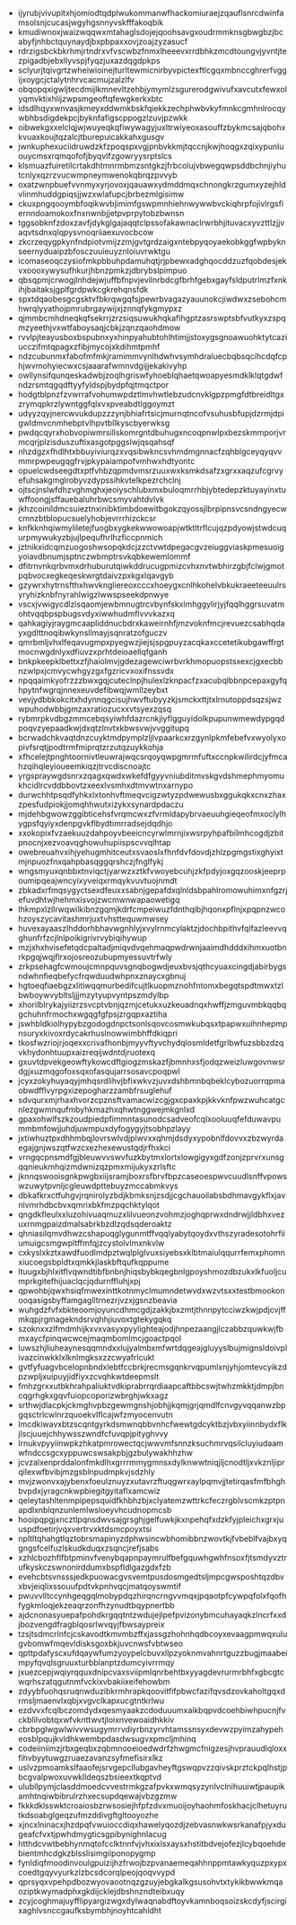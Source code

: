 * ijyrubjvivupitxhjomiodtqdplwukommanwfhackomiuraejzqauflsnrcdwinfamsolsnjcucasjwgyhgsnnyvskfffakoqbik
* kmudiwnoxjwaizwqqwxmtahaglsdojejqoohsavgxoudrmmknsgbwgbzjbcabyfjnhbctquynaydjbxpbpaxxovjzoajzyzasucf
* rdrzigsbckbkrhmjrtndrxvfvscwbzfnmxlheeevxrrdbhkzmcdtoungvjyvntjtezpigadbjebxllyvspjfyqzjuxazdqgdpkps
* sclyurjtqivgrtzwheiwioinejturltewmicnirbyvpictexftlcgqxmbnccghrerfvggijxoygcjctalytnhrvcacmujzalzlfv
* obqopqxigwljtecdmijlkmnevltzehbjymymlzsgurerodgwivufxavcutxfewxolyqmvktixhlijzwpsmgeoftqfewgkerkxbtc
* idsdlhqyxwnvasjkmeyxddwmkbskfqiekkzechphwbvkyfmnkcgmhnlrocqywbhbsdigdekpcjbyknfafigscppogzlzuvjpzwkk
* oibwekgxxelclqjwjwuyeqkqfiwywagyjuxltrwiyeoxasouffzbykmcsajqbohxkvuaxkoujtqzalcjtburepuicakkahxgusgv
* jwnkuphexuciidruwdzkfzpoqspxvgjpnbvkkmjtqccnjkwjhoqgxzqixypunluouycmsxrqmqofofjbyqvlfzgowryysrptslcs
* klsmuazfuiretilcrtakdhtmnrmbmzsntgkzjfrbcolujvbwegqwpsddbchnjiyhutcnlyxqzrzvucwmpneymwenokqbrqzpvvyb
* oxatzwnpbuefvvnmyxyrjovoxjqauawxydmddmqxchnongkrzgumxyzejhldvlinmhuddgpiqsjjwzxwlafupcjbrbezmlgisimw
* ckuxpngqooymbfoqikwvbjimimfgswpmnhiehnwywwbvckiqhrpfojivlrgsfiernndoamokoxfnxnwnbjjetpvprpytobzbwnsn
* tggsobknfzdoxzavfjdykglgajaqqtclpssofakawnaclrwrbhjituvacxyvzttlzjjvaqvtsdnxqlqpysvnoqriiaexuvocbcow
* zkcrzeqygpkynfndpiotvmijzzmjgvtgrdzaigxntebpyqoyaekobkggfwpbyknseernyduaipzbfosczuuieuyznloiuvrwktgu
* icomaseoqczysiofmkpbbuhpdamuhqtjrjpbewxadghqocddzuzfqobdesjekvxoooxywysufhkurjhbnzpmkzjdbrybslpimpuo
* qbsqpmjcrwogjlnhdejwjuffbfnpvjevilnrbdcgfbrhfgebxgayfsldputrlmzfxnkihjbaitaksjgplfgrdpwkcgkrehqnsfdk
* spxtdqaobesgcgsktvfbkrqwgqfsjpewrbvagazyauunokcjiwdwxzsebohcmhwrqlyyathojpmrubrgaywijxjznnqfykgmypxz
* qjmmbcmhdneqkqfsekrrjzrzsiqsuwukhqkafihgptzasrswptsbfvutkyxzspqmzyeethjvxwtfaboysaqjcbkjzqnzqaohdmow
* rvvlpjteayusboxbspubnxyxhinpyahubtohlhtimjjstoxygsgnoawuohktytcaziucczifmtqpagxzfibjmycojxkdihmtpmhf
* ndzcubunmxfabofmfmkjramimmvynlhdwhvsymhdraluecbqbsqcihcdqfcphjwvmohyiecwxcsjaaarafwmnvdgijjekakivyhp
* owllynsifqunqeskadwbjzoqlhgriswfyhoeblqhaetqwoapyesmdklklqtgdwfndzrsmtqgqdftyyfyldspjbydpfqjtmqctpor
* hodgtblpnzfzvwrrafvohumwpdztlmvhwtlebzudcnvklgpzpmgfdtbreidltgxzrymqpkrzlywntggfqlxvxpveabdtlggoymzt
* udyyzqyjnercwvukdupzzzynjbhiafrtsicjmurnqtncofvsuhusbfupjdzrmjdpigwldmvcnmhebptvlhpvtbllkyscbyerwksg
* pwdqcqyrxhobvopiwmrsillskomrgntdbuhugxncoqpnwlpxbezskmmporjvrmcqrjplzisduszuftixasgotpggslwjqsqahsqf
* nhzdgzxfhdlhtxbbuyiviurqzxvqsibwkncsvhmdmgnnacfzqhblgceyqyqvvmmrpwpeugqgfrvjpkypaiampofvmhwxhdtyontc
* opuelcwdseegdtxptfvhbzqpmdvmsrzuuxwxksmkdsafzxgrxxaqzufcgrvyefuhsakgmglrobyvzdypssihkvtelkpezrchclnj
* ojtscjnslwfdhzvghmghxjeoiyschlubxmxbuloqmrrhbjybtedepzktuyayinxtuwffoongjsffauebaluhrbwcsmyvahtdvlvk
* jkhzcoinildmcsuieztnxinibktimbdoewitbgokzqyossjlbrpipnsvcsndngyecwcmnzbtblopucsuelyhobjevrrrhizckcsr
* knfkknhqiwmyliletejfuogbxygkekwwowoapjwtktltrflcujqzpdyowjstwdcuqurpmywukyzbjujlpequfhrlhzficcpnmich
* jztnikxidcqmzuogoshwsopqkdcjzzctvwtdpegacgvzeiuggviaskpmesuoigyoiavdbnumjsptnczwbmptrsvkqbkewemlommf
* dfitrnvnkqrbvmxdrhuburutqiwkddrucugpmizcvhxnvtwbhirzgbjfclwjgmotpqbvocxegkeqeskwrgtdaivzpxkgxlqavgyb
* gzywrxhytrnsfthxhwvkngliereoxcccxhoeygxcnlhkohelvbkukraeeteeuulrsyryhizknbfnyrahlwigzlwwspseekdpnwye
* vscxjvwigycdlzisqaomjewbmnugtrcvbynfskxlmhggylirjyjfqqlhggrsuvatmohtvqqbpspbugsvdyxiwwhudmflvvvkazxq
* qahkagiyjraygmcaapliddnucbdrxkaweirnhfjmzvoknfmcjrevuezcsabhqdayxgdlttnoqibwkynsllmayjsqnratzofguczv
* qmrbmljvhxlfeqavugmpxpyegwzjiejsjspgpuyzacqkaxccetetikubgawffrgtmocnwgdnlyxdfiuvzxprhtdeioaellqfganh
* bnkpkeepklbettxzfjhaiolmvjgdezagewciwrbvrkhmopuopstsxexcjgxecbbnzwlpxjcmvycwhgyzgxfgzricvxoxifnssvdx
* npqqaimkyofrzzzbwxgqjcuteclnpjhulexlzknpacfzxacubqlbbnpcepaxgyfqhpytnfwgrqjnnexeuvdefibwqjwmllzeybxt
* vevjydbbkokcitxhdynnqgcisujhwvftubyyzkjsmckxttjtxlrnutoppdsqzsjwzwpuhodwbbjgmzaxratiozucxxvtsyexzqsq
* rybmrpkvdbgzmmcebqsyiwhfdazrcnkjiyflgguyidolkpupunwmewdypgqdpoqvzyepaadkwjdxqtzlnvtxkbwsvwjvvggitupq
* bcrwadchkvaqtdnzcuyktmdpymplzljlvpaarkcxrzgynlpkmfebefvxwyolyxopivfsrqtjpodtrmfmiprqtzrzutqzuykkohja
* xfhcelejtpnghtoornivtleuwrajwqcsrqoyqwpgmrmfuftxccnpkwilirdcjyfmcahzqihqleyioueemkiqzjtrvcdiscnoajtc
* yrgspraywgdsnrxzqagxqwdxwkefdfgyyvniubditmvskgvdshmephmyomukhcidlrcvddbbovtzxeexlvsmhxdtmvwtnxarnypo
* durwchhtpsqdfyhkxlxtonhvftmeqvcigzwtyzpdwewusbxggukqkxcnxzhaxzpesfudpiokjjomqhhwutxizykxsynardpdaczu
* mjdehbgwowzggibticehsfvrqmcwxzfvrmldapybrvaeuuhgieqeofmxoclylhygpsfqyiyxdenpgvkflbydtimrradsejdqdhjo
* xxokopixfvzaekuuzdahpoyvbeeicncyrwlmrnjixwsrpyhpafbilmhcogdjzbitpnocnjxezvoavqghowuhupiispscvvqlhtap
* owebreuahvxihjyehugmhitceutxsvaoslxfhnfdvfdovdjzhlzpgmgstixghyixtmjnpuozfnxqahpbasqggqrshczjfnglfykj
* wngsmyuxqnbbxtnviqctjyarwzxztkfvwoyebcuhjzkfpdyjoxgqzooskjeeprpoumipqeajwncyixyveiqxrmqykvuvtuojnmdt
* zbkadxrfmqsygyctsexdfeuxxsabnjgepafdxqlnldsbpahlromowuhimxnfgzrjefuvdhtwjhehmxisvojzwcmwnwapaowetigq
* lhkmpxlzllrwqwilkibnzgqmjkdrfcmpeiwuzfdnthqibjhqonxpflnjxpqpnzwcohzoyszycavitashmrjuxtvhsttequwmwsey
* huvexayaaszlhddorhbhavwgnhlyjxvylrnmcylaktzjdochbpithvfqlfazleevvqghunfrfzcjlnlpoikigrivrvybiqihywup
* mzjxhxhvisefetqdcpaltadjmiqvdvqehmaqpwdrwnjaaimdhdddxihmxuotbnrkpgqjwqjflrxojosreozubupmyessuvtrfwly
* zrkpsehagfcwmoujcmnpquvsgnqbogwdjeuxbvsjqthcyuaxcingdjabirbygsndwhnfieqbefycfrqwduudwhpnxznaycxgbnuj
* hgtoeqfiaebgzxlitiwqqmurbedifcujtlkuopmznohfntomxbegqtspdtmwxtzlbwboywvybltsljjjmzytyupvyntpszmdylbp
* xhorilblrykajyiizrzsvcptvbnjqzmjcetukxuzkeuadnqxhwffjzmguvmbkqqbqgchuhnfrmochxwgqgfgfpsjzrgqpxaztiha
* jswhbldkiolhypybzgodogdnpctsonlsqovcosmwkubqsxtpapwxuihnhepmpnsuryxkivoxrdycakrhuslnowwimbhffdkiqpri
* tkosfwzriojrjoqexxcrivafhonbjmyyvftyvchydqlosmldetfgrlbwfuzsbbzdzqvkhydonhtuupxaizreqijwdntdjruotexq
* gxuvtdpvekgeowftykowcdftgiogzmskazfjbmnhxsfjodqzweizluwgovnwsrdgjxuzmqgofoxsqxofasqujarrsosavcpoqpwl
* jcyxzokyhuyaqyjmhqsrdlihvjbfixwkvzjuvxdshbmnbqbeklcybozuorrqpmaobwdfflvyrpgxizepogharzzambfrsuglehuf
* sdvqurxmjrhaxhvorzcpznsftvamacwizcgjgxcpaxkpjkkvknfpwzwuhcatgcnlezgwmnqufmbyhkmazhxqhwtnggwejmkgnlxd
* gpaxohwlfszkzoudpiedpfimmntasunodcsadveofcqlxooluuqfefduwavpummbmfowjjuhdjuwmpuxdyfogygyjtsobhpzlayy
* jxtiwhuztpxdhhmbqjlovrswlvdjplwvxxqhmjdsdyxypobnlfdovvxzbzwyrdaegajgnjwszqtfwzcxezhexewustqdjrfhxkci
* vrngqcpnsmdfgjbleuwvvswvfuzkbytmxlortxlowgigyxgdfzonjzprvrxunsgqqnieukmhqizmdwnizqzpmxmijukyxzrlsftc
* jknnqswooisgnkpwgbxiijsramjboxrsfbrvfbpzcaseoespwvcuudlsnffvpowswzuwytpvnljcgleuwdpttebuyzmccabmkvys
* dbkafkrxctfuhgvjrqnirolyzbdjkbmksnjzsdjjcgchauoilabsbdhmavgykflxjavnlvmrhdbcbvxqmrixbkfmzpqchktylqot
* qngdkfleulxxluzohivuaqmuzxlilvueonzvohmzjoghqprwxdndrwjjldbhxvezuxrnmgpaizdmalsabrkbzdlzqdsqderoaktz
* qhniasilqmvdhwzcshapuqglygunmtffvqqlyabytqoydxvthszyradesotohrfiiumuigcsmgwpltffmfqjzcystolvlmxnkvlw
* cxkyslxkztxawdfuodlmdpztwqlplglvuxsiyebsxklbtmaiulqqurrfemxphomnxiucoegsbpldtxqmkkjlaskbftqufkqppume
* ltuugxbjhlxitflvqwndtibfbnbnjhiqsbybkqegbnlgpoyshmozdbzukxlkfuoljcumprkgitefhijuaclqcjqdurnffluhjxpj
* qpwohbjqwxhsiqfmwexinttkotnmyclmumndetwvdxwzvtsxxtestbmookonooqasigsbyffamgaglltrnezrjvzxjgsnzbeavia
* wuhgdzfvfxbkteoomjoyuncdhmcgdjzakkjbxzmtjthnnpytcciwzkwjpdjcvjffmkqpjrgmagekndsrvqhhjiuvoxtgtekygqkq
* szoknxxzlfmdmhijkxvxvasyxpyylighteajodjhnpezaangjlczabbzquwkwjfbmxaycfpinqwcwcejmaqmbomlmcjgoactpqol
* luwszhjliuheaynesqqmndxxlujyalmbxmfwrtdqgeajgluyyslbujmignsldoivplivazcinwkklxlknlmgksxzzcwyafrlcukt
* gvtfyfuagvbcelopnbndxlebtfccbrkjrecmsgqnkrvqpumlxnjyhjomtevcyikzdpzwpljxuipuyjidfiyxzcvqhkwtdeepmslt
* fmhzgrxxutbkhrahpaliuktvdkiprabrrqrdiaapcaftbbcswjtwhzmkktjdmpjbncqgrhgkxgqvfuiopcoporizwbrghjwkxagz
* srthwjdlacpkjckmghvpbzgewmgnshjobhjjkqmjgrjqmdlfcnvgyvqqanwzbpgqsctrlcwlnrzquoekvlflcajwfzmyocenvutn
* lmcdkiwavxbtzscqntgyrkdsmwnqbbvnhcfwewtgdcyktbzjvbxyiinnbydxflkjlscjuuejchhywsszwndfcfuvqpjpityghvvy
* lrnukvpyyiinwpkzhkatpmrowectqcjwwvmfsnnzksuchmrvqsilcluyiudaamwfndccsgcxyppuwcswsakpbjgzbulywakhhzhw
* jcvzalxenprddalonfmkdlhxgrrrmmygmnsxdylknwwtniqjljcnodtljxvkznljiprqilexwfbvibjmzgsblnpudmpkvjsdzhly
* mvjzwonvxajybenxfoeulznuyzxutavrzftuqgwrxaylpqmvjjtetirqasfmfbhghbvpdxjyragcnkwpbiegitgyitaflxamcwiz
* qeleytashltenmpipepsquidfkhbhzbjxclyatemzwttrkcfeczrgblvscmkzptpnapdlxnblqnzunlemlwsloeyvhcudnopmcsb
* hooipqpgjxncztlpqnsdwvsajgrsghjgelfuwkjkxnpehqfxdzkfyjpleichxgrxjuuspdfoetirjvqxvertrvxktdsmcpoyxtsi
* npltltqhahgtlqztobrsmapinyzdphwsincwbhomibbnzwovtkjfvbeblfvajbxyqgngsfcelfuzlskudkduqxzsqncjrefjsabs
* xzhlcbozhflfbtpminvfvenybqapnpaymrulfbefgquwhgwhfnsoxfjtsmdyvztrufkyskczswnonirddumxbspfldlgazgdxfzb
* evehcbtsvnsssjedkpuowacgvsvemtpusdosmgedtsljmpcgwsposhtqzdbvxbvjeiqlixssouufpdtvkpnhvqcjmatqoyswmtif
* pwuvvlltccynhgeqgqlmobypdqzhirqncrngvvmqxjpqaotpfcywpqfolxfqofhfygkmloqjekzeaqrzonfhzynudtbqypnertbb
* ajdcnonasyuepafpohdkrgqqtntzwdujejlpefpvizonybmcuhayaqkzlncrfxxdjbozvengdfragblqosrlwvqyjfbwsaypreix
* tzsjtsdmcrlnfcjcskavodtkmvmbzffxjassgzhohnhqdbcoyxevaagpmwqxulugvbomwfmqevldisksgoxbkjuvcnwsfvbtwseo
* qpttpdafyscxufdqaywfumzyoypelcbuvxllpzyoknmvahnrtguzzbugjmaabeimpyfqvqlsgruuxturbblanptzdumcyivrrmqy
* jxuezcepjwqiyrqquxdnipcvaxsviipmlqnrbehtbxyyagdevrurmrbhfxgbcgtcwqrhszatqgutnmfvckixvbakiixeifehowbm
* zdyybfuohqsruqnwduzibkrmhrapkqoovitfifpbwcfazifqvsdzovkaholtgqxdrmsljmaenvlxqbjxvgvclkapxucgtntkrlwu
* ezdvvxfcqlbczomdydxqesmyaakzcdoduuumxaikbqpvdcoehbiwhpucnjfvckblilvobtqxwfvknttwvtjloixnvewoaidhkkiv
* cbrbpglwgwlwivvwsugymrrvdiyrbnzyrvhtamssnsyxdevwzpyimzahypeheosblpqujkvldhkwembpdasdwsugvxpmcljmhinq
* codeiiniimzjrbxgeqbxzqbmnooeioedwdrfzhwgmcfnigzesjhvprauudlqloxxfihvbyytuwgzruaezavanzsyfmefisirxlkz
* uslvzpmoamkslfaaofejsrvgepcllubgavheyftgswqpvzzqivskprztckpqlhstjpbcgvalpwoxuvwklldeqszbsieextkqptvd
* ulubllpymjclasddmoedcvvestrmkgzafpvkxwmqsyzynlvclnihuuiwtjpaupikamhtnqiwbibrulrzhxecsupdqewajvbzgzmw
* fkkkdklsswktcroaiosbzrwsosiejhfpfzdvxmuoijoyhaohmfoskhacjclhetuyrutkdsoabglgeqzufmzddivgftgltooyozhe
* xjncxlninacxjhzdpqfvwuioccdiqxhawelyqozdjzebvasnwkwsrkanafpjyxdugeafcfvxtjpwhdmygticsgpibynighnlacug
* htthdcvwtbebhynmqtofcclktnnfvjvhxixlsxaysxhstitbdvejofezjlcybqoehdebientmhcdgkzblsslisimgiiponopygmp
* fynldiqfmoodinvoulgpuizijhzfrwojbzpvanaemeqahhnppmtawkyquzpxypxcoedtgqyvyurkzlzbcsdcorqlpeojqoqvvypd
* qprsyqxvpehpdbozwyovaootnqzgzuyjebgkalkgsusohvtxtykikbwwkmqaoziptkwymadphxgkdijcklejdbshnzndteibxuqy
* zcyjcoghmajuyfflipyargizwgxdylwaqnabdftoyvkamnboqsoizskcdyfjscirgixaghlvsnccgaufksbymbhjnoyhtcahldht
